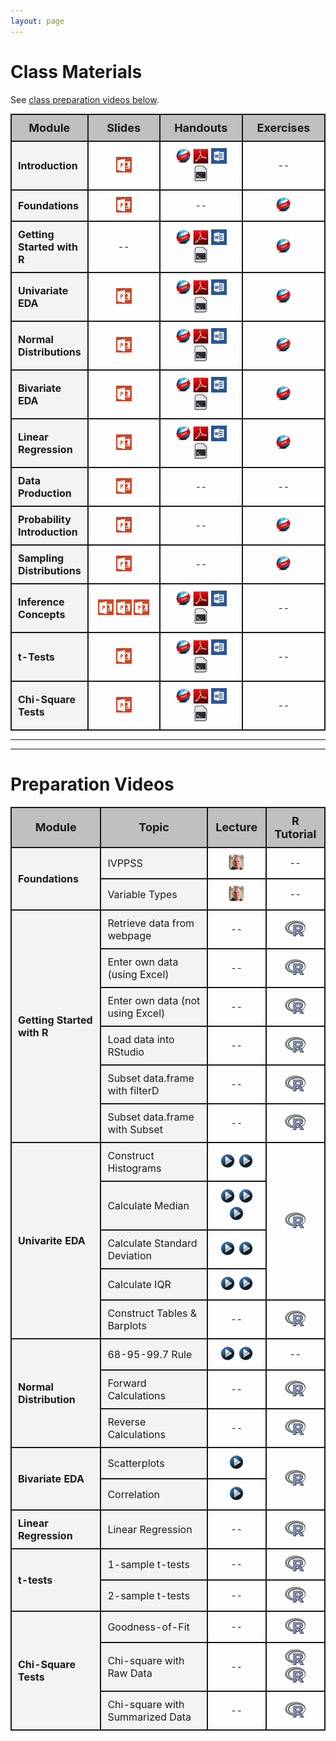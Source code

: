 ```yaml
---
layout: page
---
```


# Class Materials

See [class preparation videos below](#preparation-videos).

<table class="tg">
  <tr>
    <th class="tg-hdrrow">Module</th>
    <th class="tg-hdrrow" style="width:140px;">Slides</th>
    <th class="tg-hdrrow" style="width:140px;">Handouts</th>
    <th class="tg-hdrrow" style="width:140px;">Exercises</th>
  </tr>
  
  <tr>
    <td class="tg-leftcol">Introduction</td>
    <td class="tg-cell"><a href="Slides/01_Foundations_I.pptx"><img src="../img/ppt.png" alt="MSPowerPoint"></a></td>
    <td class="tg-cell"><a href="HOs/Foundations.html"><img src="../img/web.png" alt="Webpage"></a> <a href="HOs/Foundations.pdf"><img src="../img/pdf.png" alt="PDF"></a> <a href="HOs/Foundations.docx"><img src="../img/word.png" alt="MSWord"></a> <a href="HOs/Foundations.R"><img src="../img/script.png" alt="R Script"></a></td>
    <td class="tg-cell"> -- </td>
  </tr>
  
  <tr>
    <td class="tg-leftcol">Foundations</td>
    <td class="tg-cell"><a href="Slides/Foundations.pptx"><img src="../img/ppt.png" alt="MSPowerPoint"></a></td>
    <td class="tg-cell"> -- </td>
    <td class="tg-cell"> <a href="CEs/FoundationsIVPPSS.html"><img src="../img/web.png" alt="Webpage"></a> </td>
  </tr>

  <tr>
    <td class="tg-leftcol">Getting Started with R</td>
    <td class="tg-cell"> -- </td>
    <td class="tg-cell"><a href="HOs/FoundationsR.html"><img src="../img/web.png" alt="Webpage"></a> <a href="HOs/FoundationsR.pdf"><img src="../img/pdf.png" alt="PDF"></a> <a href="HOs/FoundationsR.docx"><img src="../img/word.png" alt="MSWord"></a> <a href="HOs/FoundationsR.R"><img src="../img/script.png" alt="R Script"></a></td>
    <td class="tg-cell"> <a href="CEs/FoundationsR.html"><img src="../img/web.png" alt="Webpage"></a> </td>
  </tr>
  
  <tr>
    <td class="tg-leftcol">Univariate EDA</td>
    <td class="tg-cell"><a href="Slides/03_UnivEDA.pptx"><img src="../img/ppt.png" alt="MSPowerPoint"></a></td>
    <td class="tg-cell"><a href="HOs/UnivEDA.html"><img src="../img/web.png" alt="Webpage"></a> <a href="HOs/UnivEDA.pdf"><img src="../img/pdf.png" alt="PDF"></a> <a href="HOs/UnivEDA.docx"><img src="../img/word.png" alt="MSWord"></a> <a href="HOs/UnivEDA.R"><img src="../img/script.png" alt="R Script"></a></td>
    <td class="tg-cell"> <a href="CEs/UnivariateEDA.html"><img src="../img/web.png" alt="Webpage"></a> </td>
  </tr>
  
  <tr>
    <td class="tg-leftcol">Normal Distributions</td>
    <td class="tg-cell"><a href="Slides/04_NormalDistribution.pptx"><img src="../img/ppt.png" alt="MSPowerPoint"></a></td>
    <td class="tg-cell"><a href="HOs/NormalDistribution.html"><img src="../img/web.png" alt="Webpage"></a> <a href="HOs/NormalDistribution.pdf"><img src="../img/pdf.png" alt="PDF"></a> <a href="HOs/NormalDistribution.docx"><img src="../img/word.png" alt="MSWord"></a> <a href="HOs/NormalDistribution.R"><img src="../img/script.png" alt="R Script"></a></td>
    <td class="tg-cell"> <a href="CEs/NormalDistribution.html"><img src="../img/web.png" alt="Webpage"></a> </td>
  </tr>
  
  <tr>
    <td class="tg-leftcol">Bivariate EDA</td>
    <td class="tg-cell"><a href="Slides/05_BivEDA.pptx"><img src="../img/ppt.png" alt="MSPowerPoint"></a></td>
    <td class="tg-cell"><a href="HOs/BivEDA.html"><img src="../img/web.png" alt="Webpage"></a> <a href="HOs/BivEDA.pdf"><img src="../img/pdf.png" alt="PDF"></a> <a href="HOs/BivEDA.docx"><img src="../img/word.png" alt="MSWord"></a> <a href="HOs/BivEDA.R"><img src="../img/script.png" alt="R Script"></a></td>
    <td class="tg-cell"> <a href="CEs/BivariateEDA.html"><img src="../img/web.png" alt="Webpage"></a> </td>
  </tr>
  
  <tr>
    <td class="tg-leftcol">Linear Regression</td>
    <td class="tg-cell"><a href="Slides/06_SimpleLinearRegression.pptx"><img src="../img/ppt.png" alt="MSPowerPoint"></a></td>
    <td class="tg-cell"><a href="HOs/SimpleLinearRegression.html"><img src="../img/web.png" alt="Webpage"></a> <a href="HOs/SimpleLinearRegression.pdf"><img src="../img/pdf.png" alt="PDF"></a> <a href="HOs/SimpleLinearRegression.docx"><img src="../img/word.png" alt="MSWord"></a> <a href="HOs/SimpleLinearRegression.R"><img src="../img/script.png" alt="R Script"></a></td>
    <td class="tg-cell"> <a href="CEs/SimpleLinearRegression.html"><img src="../img/web.png" alt="Webpage"></a> </td>
  </tr>
  
  <tr>
    <td class="tg-leftcol">Data Production</td>
    <td class="tg-cell"><a href="Slides/07_DataProduction.pptx"><img src="../img/ppt.png" alt="MSPowerPoint"></a></td>
    <td class="tg-cell"> -- </td>
    <td class="tg-cell"> -- </td>
  </tr>
  
  <tr>
    <td class="tg-leftcol">Probability Introduction</td>
    <td class="tg-cell"><a href="Slides/08_ProbabilityIntro.pptx"><img src="../img/ppt.png" alt="MSPowerPoint"></a></td>
    <td class="tg-cell"> -- </td>
    <td class="tg-cell"> <a href="CEs/ProbabilityIntro.html"><img src="../img/web.png" alt="Webpage"></a> </td>
  </tr>
  
  <tr>
    <td class="tg-leftcol">Sampling Distributions</td>
    <td class="tg-cell"><a href="Slides/09_SamplingDistributions.pptx"><img src="../img/ppt.png" alt="MSPowerPoint"></a></td>
    <td class="tg-cell"> -- </td>
    <td class="tg-cell"> <a href="CEs/SamplingDistributions.html"><img src="../img/web.png" alt="Webpage"></a> </td>
  </tr>
  
  <tr>
    <td class="tg-leftcol">Inference Concepts</td>
    <td class="tg-cell"><a href="Slides/HypothesisTesting.pptx"><img src="../img/ppt.png" alt="MSPowerPoint"></a> <a href="Slides/ConfidenceRegions.pptx"><img src="../img/ppt.png" alt="MSPowerPoint"></a> <a href="Slides/ZTest.pptx"><img src="../img/ppt.png" alt="MSPowerPoint"></a></td>
    <td class="tg-cell"><a href="HOs/InferenceConcepts.html"><img src="../img/web.png" alt="Webpage"></a> <a href="HOs/InferenceConcepts.pdf"><img src="../img/pdf.png" alt="PDF"></a> <a href="HOs/InferenceConcepts.docx"><img src="../img/word.png" alt="MSWord"></a> <a href="HOs/InferenceConcepts.R"><img src="../img/script.png" alt="R Script"></a></td>
    <td class="tg-cell"> -- </td>
  </tr>
  
  <tr>
    <td class="tg-leftcol">t-Tests</td>
    <td class="tg-cell"><a href="Slides/11_tTests.pptx"><img src="../img/ppt.png" alt="MSPowerPoint"></a></td>
    <td class="tg-cell"><a href="HOs/tTests.html"><img src="../img/web.png" alt="Webpage"></a> <a href="HOs/tTests.pdf"><img src="../img/pdf.png" alt="PDF"></a> <a href="HOs/tTests.docx"><img src="../img/word.png" alt="MSWord"></a> <a href="HOs/tTests.R"><img src="../img/script.png" alt="R Script"></a></td>
    <td class="tg-cell"> -- </td>
  </tr>
  
  <tr>
    <td class="tg-leftcol">Chi-Square Tests</td>
    <td class="tg-cell"><a href="Slides/12_ChiSquareTests.pptx"><img src="../img/ppt.png" alt="MSPowerPoint"></a></td>
    <td class="tg-cell"><a href="HOs/ChiSquareTests.html"><img src="../img/web.png" alt="Webpage"></a> <a href="HOs/ChiSquareTests.pdf"><img src="../img/pdf.png" alt="PDF"></a> <a href="HOs/ChiSquareTests.docx"><img src="../img/word.png" alt="MSWord"></a> <a href="HOs/ChiSquareTests.R"><img src="../img/script.png" alt="R Script"></a></td>
    <td class="tg-cell"> -- </td>
  </tr>

</table>

----
----

# Preparation Videos

<table class="tg">
  <tr>
    <th class="tg-hdrrow">Module</th>
    <th class="tg-hdrrow">Topic</th>
    <th class="tg-hdrrow">Lecture</th>
    <th class="tg-hdrrow">R Tutorial</th>
  </tr>
  
  <tr>
    <td class="tg-leftcol" rowspan="2">Foundations</td>
    <td class="tg-leftcol2">IVPPSS</td>
    <td class="tg-cell"><a href="https://vimeo.com/user45324800/ncstats-ivppss"><img src="../img/dhovid.png" alt="Ogle Lecture"></a></td>
    <td class="tg-cell"> -- </td>
  </tr><tr>
    <td class="tg-leftcol2">Variable Types</td>
    <td class="tg-cell"><a href="https://vimeo.com/user45324800/ncstats-vartypes"><img src="../img/dhovid.png" alt="Ogle Lecture"></a></td>
    <td class="tg-cell"> -- </td>
  </tr>

  <tr>
    <td class="tg-leftcol" rowspan="6">Getting Started with R</td>
    <td class="tg-leftcol2">Retrieve data from webpage</td>
    <td class="tg-cell"> -- </td>
    <td class="tg-cell"><a href="https://vimeo.com/user45324800/ncstats-preparedatawebpage"><img src="../img/Rlogo.png" alt="R Tutorial"></a></td>
  </tr><tr>
    <td class="tg-leftcol2">Enter own data (using Excel)</td>
    <td class="tg-cell"> -- </td>
    <td class="tg-cell"><a href="https://vimeo.com/user45324800/ncstats-preparedataexcel"><img src="../img/Rlogo.png" alt="R Tutorial"></a></td>
  </tr><tr>
    <td class="tg-leftcol2">Enter own data (not using Excel)</td>
    <td class="tg-cell"> -- </td>
    <td class="tg-cell"><a href="https://vimeo.com/user45324800/ncstats-preparedatatextfile"><img src="../img/Rlogo.png" alt="R Tutorial"></a></td>
  </tr><tr>
    <td class="tg-leftcol2">Load data into RStudio</td>
    <td class="tg-cell"> -- </td>
    <td class="tg-cell"><a href="https://vimeo.com/user45324800/ncstats-loadcsvrstudio"><img src="../img/Rlogo.png" alt="R Tutorial"></a></td>
  </tr><tr>
    <td class="tg-leftcol2">Subset data.frame with filterD</td>
    <td class="tg-cell"> -- </td>
    <td class="tg-cell"><a href="https://vimeo.com/user45324800/filterd"><img src="../img/Rlogo.png" alt="R Tutorial"></a></td>
  </tr><tr>
    <td class="tg-leftcol2">Subset data.frame with Subset</td>
    <td class="tg-cell"> -- </td>
    <td class="tg-cell"><a href="http://www.screenr.com/z27N"><img src="../img/Rlogo.png" alt="R Tutorial"></a></td>
  </tr>
  
  <tr>
    <td class="tg-leftcol" rowspan="5">Univarite EDA</td>
    <td class="tg-leftcol2">Construct Histograms</td>
    <td class="tg-cell"><a href="http://youtu.be/sC7gjg9g3JU"><img src="../img/videolink.png" alt="YouTube"></a> <a href="http://youtu.be/H9ITfdaX2ZQ"><img src="../img/videolink.png" alt="YouTube"></a></td>
    <td class="tg-cell" rowspan="4"><a href=""><img src="../img/Rlogo.png" alt="R Tutorial"></a></td>
  </tr><tr>
    <td class="tg-leftcol2">Calculate Median</td>
    <td class="tg-cell"><a href="http://youtu.be/0SYsi38XucI"><img src="../img/videolink.png" alt="YouTube"></a> <a href="http://youtu.be/hTYTaOaQUcw?list=UUAjbU4EB30lTsJ2NSE5a7DQ"><img src="../img/videolink.png" alt="YouTube"></a> <a href="http://youtu.be/9a8M_KfclBE"><img src="../img/videolink.png" alt="YouTube"></a></td>
  </tr><tr>
    <td class="tg-leftcol2">Calculate Standard Deviation</td>
    <td class="tg-cell"><a href="http://youtu.be/qqOyy_NjflU"><img src="../img/videolink.png" alt="YouTube"></a> <a href="http://youtu.be/atS4wX8I9H0"><img src="../img/videolink.png" alt="YouTube"></a></td>
  </tr><tr>
    <td class="tg-leftcol2">Calculate IQR</td>
    <td class="tg-cell"><a href="http://youtu.be/R6VDj7pEG30"><img src="../img/videolink.png" alt="YouTube"></a> <a href="http://youtu.be/F3WcEAW-M80?t=6m6s"><img src="../img/videolink.png" alt="YouTube"></a></td>
  </tr><tr>
    <td class="tg-leftcol2">Construct Tables & Barplots</td>
    <td class="tg-cell">--</td>
    <td class="tg-cell"><a href="https://vimeo.com/user45324800/ncstats-uedac"><img src="../img/Rlogo.png" alt="R Tutorial"></a></td>
  </tr>

  <tr>
    <td class="tg-leftcol" rowspan="3">Normal Distribution</td>
    <td class="tg-leftcol2">68-95-99.7 Rule</td>
    <td class="tg-cell"><a href="https://www.youtube.com/watch?v=cgxPcdPbujI"><img src="../img/videolink.png" alt="YouTube"></a> <a href="https://www.youtube.com/watch?v=PJPXFOK8F8E"><img src="../img/videolink.png" alt="YouTube"></a></td>
    <td class="tg-cell"> -- </td>
  </tr><tr>
    <td class="tg-leftcol2">Forward Calculations</td>
    <td class="tg-cell"> -- </td>
    <td class="tg-cell"><a href="http://www.screenr.com/e27N"><img src="../img/Rlogo.png" alt="R Tutorial"></a></td>
  </tr><tr>
    <td class="tg-leftcol2">Reverse Calculations</td>
    <td class="tg-cell"> -- </td>
    <td class="tg-cell"><a href="http://www.screenr.com/a27N"><img src="../img/Rlogo.png" alt="R Tutorial"></a></td>
  </tr>

  <tr>
    <td class="tg-leftcol" rowspan="2">Bivariate EDA</td>
    <td class="tg-leftcol2">Scatterplots</td>
    <td class="tg-cell"><a href="https://www.youtube.com/watch?v=yXmz922K9Ks"><img src="../img/videolink.png" alt="YouTube"></a></td>
    <td class="tg-cell" rowspan="2"><a href="http://www.screenr.com/n4PH"><img src="../img/Rlogo.png" alt="R Tutorial"></a></td>
  </tr><tr>
    <td class="tg-leftcol2">Correlation</td>
    <td class="tg-cell"><a href="http://youtu.be/PtYVrF_WT3A?t=32s"><img src="../img/videolink.png" alt="YouTube"></a></td>
  </tr>
  
  <tr>
    <td class="tg-leftcol">Linear Regression</td>
    <td class="tg-leftcol2">Linear Regression</td>
    <td class="tg-cell"> -- </td>
    <td class="tg-cell"><a href="http://www.screenr.com/JGPH"><img src="../img/Rlogo.png" alt="R Tutorial"></a></td>
  </tr>
  
  <tr>
    <td class="tg-leftcol" rowspan="2">t-tests</td>
    <td class="tg-leftcol2">1-sample t-tests</td>
    <td class="tg-cell"> -- </td>
    <td class="tg-cell"><a href="http://www.screenr.com/GXPH"><img src="../img/Rlogo.png" alt="R Tutorial"></a></td>
  </tr><tr>
    <td class="tg-leftcol2">2-sample t-tests</td>
    <td class="tg-cell"> -- </td>
    <td class="tg-cell"><a href="http://www.screenr.com/cCPH"><img src="../img/Rlogo.png" alt="R Tutorial"></a></td>
  </tr>  
  <tr>
    <td class="tg-leftcol" rowspan="3">Chi-Square Tests</td>
    <td class="tg-leftcol2">Goodness-of-Fit</td>
    <td class="tg-cell"> -- </td>
    <td class="tg-cell"><a href="http://www.screenr.com/JXPH"><img src="../img/Rlogo.png" alt="R Tutorial"></a></td>
  </tr><tr>
    <td class="tg-leftcol2">Chi-square with Raw Data</td>
    <td class="tg-cell"> -- </td>
    <td class="tg-cell"><a href="http://www.screenr.com/pOPH"><img src="../img/Rlogo.png" alt="R Tutorial"></a> <a href="http://www.screenr.com/6OPH"><img src="../img/Rlogo.png" alt="R Tutorial"></a></td>
  </tr><tr>
    <td class="tg-leftcol2">Chi-square with Summarized Data</td>
    <td class="tg-cell"> -- </td>
    <td class="tg-cell"><a href="http://www.screenr.com/Q0PH"><img src="../img/Rlogo.png" alt="R Tutorial"></a></td>
  </tr>

</table>


<style type="text/css">
.tg {
  border-collapse:collapse;
  border-spacing:0;
}
.tg td{
  font-size:14px;
  padding:10px 10px;
  border-style:solid;
  border-width:2px;
  overflow:hidden;
  word-break:normal;
}
.tg th{
  font-size:18px;
  font-weight:normal;
  padding:10px 10px;
  border-style:solid;
  border-width:2px;
  overflow:hidden;
  word-break:normal;
}
.tg .tg-hdrrow{
  font-weight:bold;
  background-color:#c0c0c0;
  text-align:center;
  vertical-align:center
}
.tg .tg-leftcol{
  font-weight:bold;
  font-size:16px;
  background-color:#F3F3F3;
  text-align:left;
  vertical-align:center
}
.tg .tg-leftcol2{
  font-size:16px;
  background-color:#F3F3F3;
  text-align:left;
  vertical-align:center
}
.tg .tg-cell{
  text-align:center;
  vertical-align:center
}
</style>
